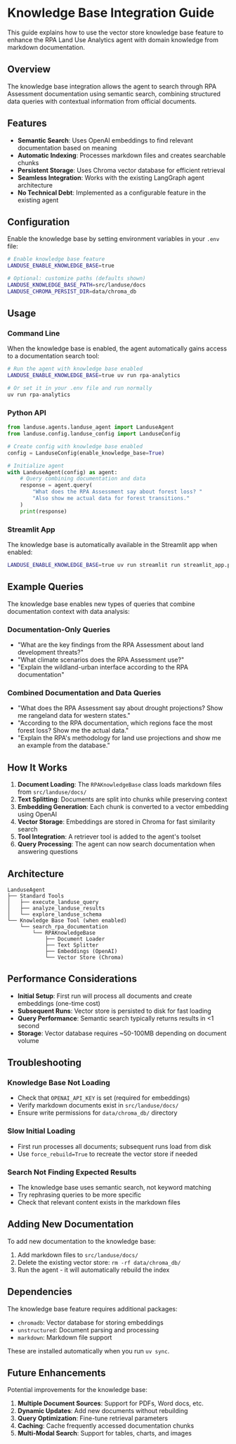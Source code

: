 # Knowledge Base Integration Guide

This guide explains how to use the vector store knowledge base feature to enhance the RPA Land Use Analytics agent with domain knowledge from markdown documentation.

## Overview

The knowledge base integration allows the agent to search through RPA Assessment documentation using semantic search, combining structured data queries with contextual information from official documents.

## Features

- **Semantic Search**: Uses OpenAI embeddings to find relevant documentation based on meaning
- **Automatic Indexing**: Processes markdown files and creates searchable chunks
- **Persistent Storage**: Uses Chroma vector database for efficient retrieval
- **Seamless Integration**: Works with the existing LangGraph agent architecture
- **No Technical Debt**: Implemented as a configurable feature in the existing agent

## Configuration

Enable the knowledge base by setting environment variables in your `.env` file:

```bash
# Enable knowledge base feature
LANDUSE_ENABLE_KNOWLEDGE_BASE=true

# Optional: customize paths (defaults shown)
LANDUSE_KNOWLEDGE_BASE_PATH=src/landuse/docs
LANDUSE_CHROMA_PERSIST_DIR=data/chroma_db
```

## Usage

### Command Line

When the knowledge base is enabled, the agent automatically gains access to a documentation search tool:

```bash
# Run the agent with knowledge base enabled
LANDUSE_ENABLE_KNOWLEDGE_BASE=true uv run rpa-analytics

# Or set it in your .env file and run normally
uv run rpa-analytics
```

### Python API

```python
from landuse.agents.landuse_agent import LanduseAgent
from landuse.config.landuse_config import LanduseConfig

# Create config with knowledge base enabled
config = LanduseConfig(enable_knowledge_base=True)

# Initialize agent
with LanduseAgent(config) as agent:
    # Query combining documentation and data
    response = agent.query(
        "What does the RPA Assessment say about forest loss? "
        "Also show me actual data for forest transitions."
    )
    print(response)
```

### Streamlit App

The knowledge base is automatically available in the Streamlit app when enabled:

```bash
LANDUSE_ENABLE_KNOWLEDGE_BASE=true uv run streamlit run streamlit_app.py
```

## Example Queries

The knowledge base enables new types of queries that combine documentation context with data analysis:

### Documentation-Only Queries
- "What are the key findings from the RPA Assessment about land development threats?"
- "What climate scenarios does the RPA Assessment use?"
- "Explain the wildland-urban interface according to the RPA documentation"

### Combined Documentation and Data Queries
- "What does the RPA Assessment say about drought projections? Show me rangeland data for western states."
- "According to the RPA documentation, which regions face the most forest loss? Show me the actual data."
- "Explain the RPA's methodology for land use projections and show me an example from the database."

## How It Works

1. **Document Loading**: The `RPAKnowledgeBase` class loads markdown files from `src/landuse/docs/`
2. **Text Splitting**: Documents are split into chunks while preserving context
3. **Embedding Generation**: Each chunk is converted to a vector embedding using OpenAI
4. **Vector Storage**: Embeddings are stored in Chroma for fast similarity search
5. **Tool Integration**: A retriever tool is added to the agent's toolset
6. **Query Processing**: The agent can now search documentation when answering questions

## Architecture

```
LanduseAgent
├── Standard Tools
│   ├── execute_landuse_query
│   ├── analyze_landuse_results
│   └── explore_landuse_schema
└── Knowledge Base Tool (when enabled)
    └── search_rpa_documentation
        └── RPAKnowledgeBase
            ├── Document Loader
            ├── Text Splitter
            ├── Embeddings (OpenAI)
            └── Vector Store (Chroma)
```

## Performance Considerations

- **Initial Setup**: First run will process all documents and create embeddings (one-time cost)
- **Subsequent Runs**: Vector store is persisted to disk for fast loading
- **Query Performance**: Semantic search typically returns results in <1 second
- **Storage**: Vector database requires ~50-100MB depending on document volume

## Troubleshooting

### Knowledge Base Not Loading
- Check that `OPENAI_API_KEY` is set (required for embeddings)
- Verify markdown documents exist in `src/landuse/docs/`
- Ensure write permissions for `data/chroma_db/` directory

### Slow Initial Loading
- First run processes all documents; subsequent runs load from disk
- Use `force_rebuild=True` to recreate the vector store if needed

### Search Not Finding Expected Results
- The knowledge base uses semantic search, not keyword matching
- Try rephrasing queries to be more specific
- Check that relevant content exists in the markdown files

## Adding New Documentation

To add new documentation to the knowledge base:

1. Add markdown files to `src/landuse/docs/`
2. Delete the existing vector store: `rm -rf data/chroma_db/`
3. Run the agent - it will automatically rebuild the index

## Dependencies

The knowledge base feature requires additional packages:
- `chromadb`: Vector database for storing embeddings
- `unstructured`: Document parsing and processing
- `markdown`: Markdown file support

These are installed automatically when you run `uv sync`.

## Future Enhancements

Potential improvements for the knowledge base:

1. **Multiple Document Sources**: Support for PDFs, Word docs, etc.
2. **Dynamic Updates**: Add new documents without rebuilding
3. **Query Optimization**: Fine-tune retrieval parameters
4. **Caching**: Cache frequently accessed documentation chunks
5. **Multi-Modal Search**: Support for tables, charts, and images